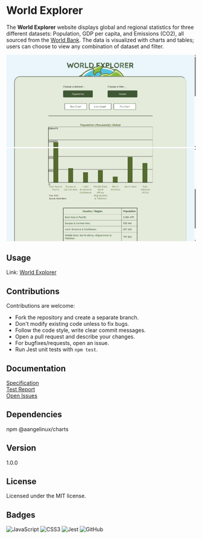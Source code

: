 # World Explorer
The **World Explorer** website displays global and regional statistics for three different datasets: Population, GDP per capita, and Emissions (CO2), all sourced from the [World Bank](https://www.worldbank.org/ext/en/home). The data is visualized with charts and tables; users can choose to view any combination of dataset and filter.  
  
![Website](/images/worldExplorer.png)  
![Website2](/images/worldExplorer_2.png)
  
## Usage
Link: [World Explorer](https://l3worldexplorer.netlify.app/)
  
## Contributions
Contributions are welcome:  
- Fork the repository and create a separate branch.
- Don't modify existing code unless to fix bugs.
- Follow the code style, write clear commit messages.
- Open a pull request and describe your changes.
- For bugfixes/requests, open an issue.
- Run Jest unit tests with ```npm test```.
  
## Documentation
[Specification](/docs/requirements.md)  
[Test Report](/docs/testReport.md)  
[Open Issues](/docs/issues.md)  
  
## Dependencies
npm @aangelinux/charts
  
## Version
1.0.0

## License
Licensed under the MIT license.

## Badges
![JavaScript](https://img.shields.io/badge/javascript-%23323330.svg?style=for-the-badge&logo=javascript&logoColor=%23F7DF1E)
![CSS3](https://img.shields.io/badge/css3-%231572B6.svg?style=for-the-badge&logo=css3&logoColor=white)
![Jest](https://img.shields.io/badge/-jest-%23C21325?style=for-the-badge&logo=jest&logoColor=white)
![GitHub](https://img.shields.io/badge/GitHub-100000?style=for-the-badge&logo=github&logoColor=white)